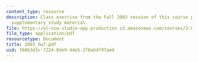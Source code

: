 ```yaml
---
content_type: resource
description: Class exercise from the Fall 2003 session of this course provided as
  supplementary study material.
file: https://ol-ocw-studio-app-production.s3.amazonaws.com/courses/2-800-tribology-fall-2004/f66b3d3c72240de94de52f8ab4f97aed_2003_hw7.pdf
file_type: application/pdf
resourcetype: Document
title: 2003_hw7.pdf
uid: f66b3d3c-7224-0de9-4de5-2f8ab4f97aed
---
```

